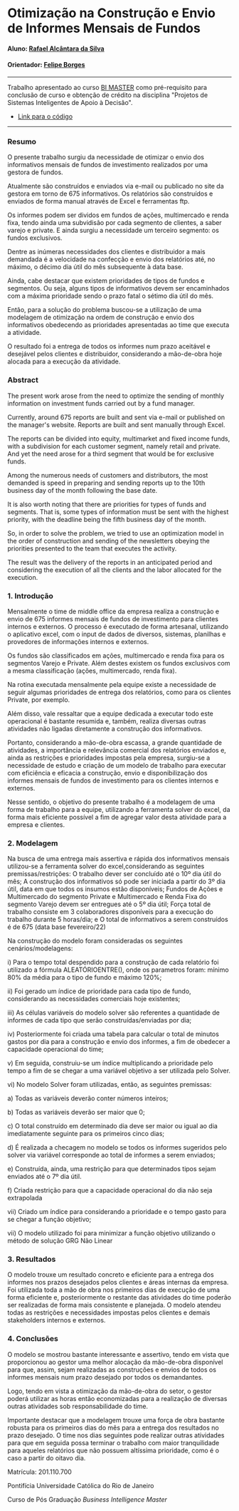# Otimização na Construção e Envio de Informes Mensais de Fundos

#### Aluno: [Rafael Alcântara da Silva](https://github.com/alcraf)
#### Orientador: [Felipe Borges](https://github.com/FelipeBorgesC)

---

Trabalho apresentado ao curso [BI MASTER](https://ica.puc-rio.ai/bi-master) como pré-requisito para conclusão de curso e obtenção de crédito na disciplina "Projetos de Sistemas Inteligentes de Apoio à Decisão".

- [Link para o código](https://github.com/alcraf/projpucbi/blob/main/Projeto_Rafael_Alc%C3%A2ntara_da_Silva.xlsx)

---

### Resumo
O presente trabalho surgiu da necessidade de otimizar o envio dos informativos mensais de fundos de investimento realizados por uma gestora de fundos. 

Atualmente são construídos e enviados via e-mail ou publicado no site da gestora em torno de 675 informativos. Os relatórios são construídos e enviados de forma manual através de Excel e ferramentas ftp.

Os informes podem ser dividos em fundos de ações, multimercado e renda fixa, tendo ainda uma subvidisão por cada segmento de clientes, a saber varejo e private. E ainda surgiu a necessidade um terceiro segmento: os fundos exclusivos.

Dentre as inúmeras necessidades dos clientes e distribuidor a mais demandada é a velocidade na confecção e envio dos relatórios até, no máximo, o décimo dia útil do mês subsequente à data base.

Ainda, cabe destacar que existem prioridades de tipos de fundos e segmentos. Ou seja, alguns tipos de informativos devem ser encaminhados com a máxima prioridade sendo o prazo fatal o sétimo dia útil do mês.

Então, para a solução do problema buscou-se a utilização de uma modelagem de otimização na ordem de construção e envio dos informativos obedecendo as prioridades apresentadas ao time que executa a atividade.

O resultado foi a entrega de todos os informes num prazo aceitável e desejável pelos clientes e distribuidor, considerando a mão-de-obra hoje alocada para a execução da atividade.

### Abstract 

The present work arose from the need to optimize the sending of monthly information on investment funds carried out by a fund manager.

Currently, around 675 reports are built and sent via e-mail or published on the manager's website. Reports are built and sent manually through Excel.

The reports can be divided into equity, multimarket and fixed income funds, with a subdivision for each customer segment, namely retail and private. And yet the need arose for a third segment that would be for exclusive funds.

Among the numerous needs of customers and distributors, the most demanded is speed in preparing and sending reports up to the 10th business day of the month following the base date.

It is also worth noting that there are priorities for types of funds and segments. That is, some types of information must be sent with the highest priority, with the deadline being the fifth business day of the month.

So, in order to solve the problem, we tried to use an optimization model in the order of construction and sending of the newsletters obeying the priorities presented to the team that executes the activity.

The result was the delivery of the reports in an anticipated period and considering the execution of all the clients and the labor allocated for the execution.

### 1. Introdução

Mensalmente o time de middle office da empresa realiza a construção e envio de 675 informes mensais de fundos de investimento para clientes internos e externos. O processo é executado de forma artesanal, utilizando o aplicativo excel, com o input de dados de diversos, sistemas, planilhas e provedores de informações internos e externos.

Os fundos são classificados em ações, multimercado e renda fixa para os segmentos Varejo e Private. Além destes existem os fundos exclusivos com a mesma classificação (ações, multimercado, renda fixa).

Na rotina executada mensalmente pela equipe existe a necessidade de seguir algumas prioridades de entrega dos relatórios, como para os clientes Private, por exemplo.

Além disso, vale ressaltar que a equipe dedicada a executar todo este operacional é bastante resumida e, também, realiza diversas outras atividades não ligadas diretamente a construção dos informativos.

Portanto, considerando a mão-de-obra escassa, a grande quantidade de atividades, a importância e relevância comercial dos relatórios enviados e, ainda as restrições e prioridades impostas pela empresa, surgiu-se a necessidade de estudo e criação de um modelo de trabalho para executar com eficiência e eficacia a construção, envio e disponibilização dos informes mensais de fundos de investimento para os clientes internos e externos.

Nesse sentido, o objetivo do presente trabalho é a modelagem de uma forma de trabalho para a equipe, utilizando a ferramenta solver do excel, da forma mais eficiente possível a fim de agregar valor desta atividade para a empresa e clientes.


### 2. Modelagem

Na busca de uma entrega mais assertiva e rápida dos informativos mensais utilizou-se a ferramenta solver do excel,considerando as seguintes premissas/restrições:
 O trabalho dever ser concluído até o 10º dia útil do mês;
A construção dos informativos só pode ser iniciada a partir do 3º dia útil, data em que todos os insumos estão disponíveis;
Fundos de Ações e Multimercado do segmento Private e Multimercado e Renda Fixa do segmento Varejo devem ser entregues até o 5º dia útil;
Força total de trabalho consiste em 3 colaboradores disponíveis para a execução do trabalho durante 5 horas/dia; e
O total de informativos a serem construídos é de 675 (data base fevereiro/22)

Na construção do modelo foram consideradas os seguintes cenários/modelagens:

   i)   Para o tempo total despendido para a construção de cada relatório foi utilizado a fórmula ALEATÓRIOENTRE(), onde os parametros foram: mínimo 80% da média para o tipo de fundo e máximo 120%;
   
   ii)  Foi gerado um índice de prioridade para cada tipo de fundo, considerando as necessidades comerciais hoje existentes;
   
   iii) As células variáveis do modelo solver são referentes a quantidade de informes de cada tipo que serão construídas/enviadas por dia;
   
   iv)  Posteriormente foi criada uma tabela para calcular o total de minutos gastos por dia para a construção e envio dos informes, a fim de obedecer a capacidade operacional do time;
   
   v)   Em seguida, construiu-se um índice multiplicando a prioridade pelo tempo a fim de se chegar a uma variável objetivo a ser utilizada pelo Solver.
   
   vi)  No modelo Solver foram utilizadas, então, as seguintes premissas:
   
   a) Todas as variáveis deverão conter números inteiros;
        
   b) Todas as variáveis deverão ser maior que 0;
        
   c) O total construído em determinado dia deve ser maior ou igual ao dia imediatamente seguinte para os primeiros cinco dias;
        
   d) É realizada a checagem no modelo se todos os informes sugeridos pelo solver via variável corresponde ao total de informes a serem enviados;
        
   e) Construída, ainda, uma restrição para que determinados tipos sejam enviados até o 7º dia útil.
        
   f) Criada restrição para que a capacidade operacional do dia não seja extrapolada
        
   vii)  Criado um índice para considerando a prioridade e o tempo gasto para se chegar a função objetivo;
   
   vii)  O modelo utilizado foi para minimizar a função objetivo utilizando o método de solução GRG Não Linear
        
### 3. Resultados

O modelo trouxe um resultado concreto e eficiente para a entrega dos informes nos prazos desejados pelos clientes e áreas internas da empresa. Foi utilizada toda a mão de obra nos primeiros dias de execução de uma forma eficiente e, posteriormente o restante das atividades do time poderão ser realizadas de forma mais consistente e planejada. O modelo atendeu todas as restrições e necessidades impostas pelos clientes e demais stakeholders internos e externos.

### 4. Conclusões

O modelo se mostrou bastante interessante e assertivo, tendo em vista que proporcionou ao gestor uma melhor alocação da mão-de-obra disponível para que, assim, sejam realizadas as construções e envios de todos os informes mensais num prazo desejado por todos os demandantes.

Logo, tendo em vista a otimização da mão-de-obra do setor, o gestor poderá utilizar as horas então economizadas para a realização de diversas outras atividades sob responsabilidade do time.

Importante destacar que a modelagem trouxe uma força de obra bastante robusta para os primeiros dias do mês para a entrega dos resultados no prazo desejado. O time nos dias seguintes pode realizar outras atividades para que em seguida possa terminar o trabalho com maior tranquilidade para aqueles relatórios que não possuem altíssima prioridade, como é o caso a partir do oitavo dia.

Matrícula: 201.110.700

Pontifícia Universidade Católica do Rio de Janeiro

Curso de Pós Graduação *Business Intelligence Master*
